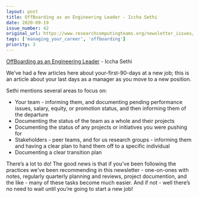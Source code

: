 ```yaml
---
layout: post
title: OffBoarding as an Engineering Leader - Iccha Sethi
date: 2020-09-19
issue_number: 42
original_url: https://www.researchcomputingteams.org/newsletter_issues/0042
tags: ['managing_your_career', 'offboarding']
priority: 3
---
```


<!-- markdownlint-disable MD033 -->
<!-- markdownlint-disable MD041 -->
<!-- markdownlint-disable MD049 -->

[OffBoarding as an Engineering Leader](https://medium.com/@IcchaSethi/offboarding-as-a-manager-4dd2454eb9dd) - Iccha Sethi

We’ve had a few articles here about your-first-90-days at a new job; this is an article about your last days as a manager as you move to a new position.

Sethi mentions several areas to focus on:

- Your team - informing them, and documenting pending performance issues, salary, equity, or promotion status, and then informing them of the departure
- Documenting the status of the team as a whole and their projects
- Documenting the status of any projects or initiatives you were pushing for
- Stakeholders - peer teams, and for us research groups - informing them and having a clear plan to hand them off to a specific individual
- Documenting a clear transition plan

There’s a lot to do!  The good news is that if you’ve been following the practices we’ve been recommending in this newsletter - one-on-ones with notes, regularly quarterly planning and reviews, project documention, and the like - many of these tasks become much easier.  And if not - well there’s no need to wait until you’re going to start a new job!